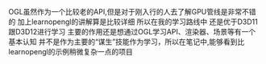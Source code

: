 OGL虽然作为一个比较老的API,但是对于刚入行的人去了解GPU管线是非常不错的 加上learnopengl的讲解算是比较详细 所以在我的学习路线中 还是优于D3D11跟D3D12进行学习
主要的作用还是想通过OGL学习API、渲染器、场景等有一个基本认知 并不是作为主要的“谋生”技能作为学习，所以在笔记中,能够看到比learnopengl的示例稍微复杂一点的项目
